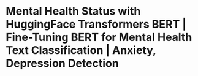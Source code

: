 # Mental Health Status with HuggingFace Transformers BERT | Fine-Tuning BERT for Mental Health Text Classification | Anxiety, Depression Detection
